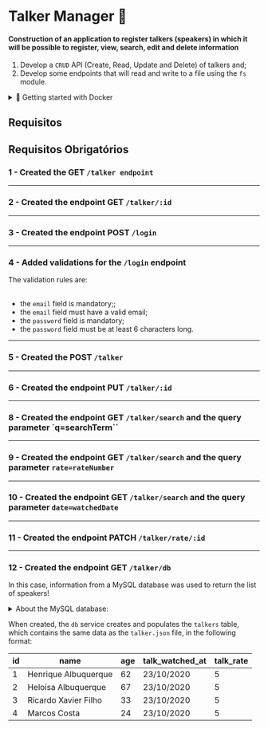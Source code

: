 # Talker Manager 🚀

#### Construction of an application to register talkers (speakers) in which it will be possible to register, view, search, edit and delete information

  1. Develop a `CRUD` API (Create, Read, Update and Delete) of talkers and;
  2. Develop some endpoints that will read and write to a file using the `fs` module.



<details>
<summary> 🐳 Getting started with Docker</summary><br>

```bash
# in a terminal, start the containers
docker-compose up -d

# access the container terminal start the application
docker exec -it talker_manager bash
npm start
# ou para iniciar com live-reload
npm run dev

# in another terminal, run the tests
docker exec -it talker_manager bash
npm test 
```
</details>

## Requisitos

## Requisitos Obrigatórios

### 1 - Created the GET `/talker endpoint`

---

### 2 - Created the endpoint GET `/talker/:id`

---

### 3 - Created the endpoint POST `/login`

---

### 4 - Added validations for the `/login` endpoint

  <summary>The validation rules are:</summary><br />

- the `email` field is mandatory;;
- the `email` field must have a valid email;
- the `password` field is mandatory;
- the `password` field must be at least 6 characters long.
 
---

### 5 - Created the POST `/talker`

---

### 6 - Created the endpoint PUT `/talker/:id`

---

### 8 - Created the endpoint GET `/talker/search` and the query parameter `q=searchTerm``

---

### 9 - Created the endpoint GET `/talker/search` and the query parameter `rate=rateNumber`

---

### 10 - Created the endpoint GET `/talker/search` and the query parameter `date=watchedDate`

---

### 11 - Created the endpoint PATCH `/talker/rate/:id`

---

### 12 - Created the endpoint GET `/talker/db`

In this case, information from a MySQL database was used to return the list of speakers!

<details>
  <summary>About the MySQL database: </summary><br />

The `docker-compose.yaml` file has one more service called `db` with a MySQL instance configured to use port `3306`.

</details>

When created, the `db` service creates and populates the `talkers` table, which contains the same data as the `talker.json` file, in the following format:

| id | name                 | age | talk_watched_at | talk_rate |
|----|----------------------|-----|-----------------|-----------|
| 1  | Henrique Albuquerque | 62  | 23/10/2020      | 5         |
| 2  | Heloísa Albuquerque  | 67  | 23/10/2020      | 5         |
| 3  | Ricardo Xavier Filho | 33  | 23/10/2020      | 5         |
| 4  | Marcos Costa         | 24  | 23/10/2020      | 5         |

</details>
